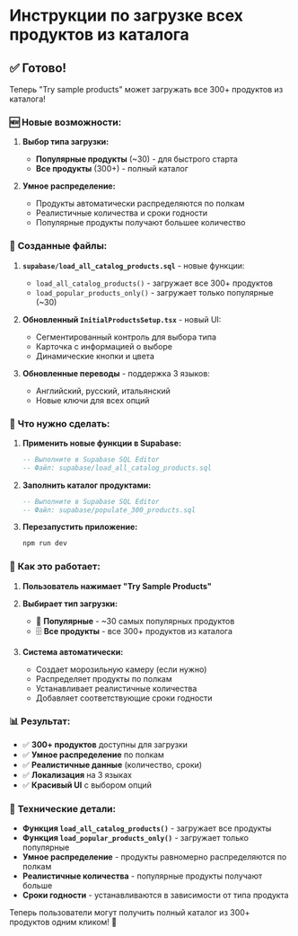 # Инструкции по загрузке всех продуктов из каталога

## ✅ Готово!

Теперь "Try sample products" может загружать все 300+ продуктов из каталога!

### 🆕 **Новые возможности:**

1. **Выбор типа загрузки:**
   - **Популярные продукты** (~30) - для быстрого старта
   - **Все продукты** (300+) - полный каталог

2. **Умное распределение:**
   - Продукты автоматически распределяются по полкам
   - Реалистичные количества и сроки годности
   - Популярные продукты получают большее количество

### 📁 **Созданные файлы:**

1. **`supabase/load_all_catalog_products.sql`** - новые функции:
   - `load_all_catalog_products()` - загружает все 300+ продуктов
   - `load_popular_products_only()` - загружает только популярные (~30)

2. **Обновленный `InitialProductsSetup.tsx`** - новый UI:
   - Сегментированный контроль для выбора типа
   - Карточка с информацией о выборе
   - Динамические кнопки и цвета

3. **Обновленные переводы** - поддержка 3 языков:
   - Английский, русский, итальянский
   - Новые ключи для всех опций

### 🚀 **Что нужно сделать:**

1. **Применить новые функции в Supabase:**

   ```sql
   -- Выполните в Supabase SQL Editor
   -- Файл: supabase/load_all_catalog_products.sql
   ```

2. **Заполнить каталог продуктами:**

   ```sql
   -- Выполните в Supabase SQL Editor
   -- Файл: supabase/populate_300_products.sql
   ```

3. **Перезапустить приложение:**
   ```bash
   npm run dev
   ```

### 🎯 **Как это работает:**

1. **Пользователь нажимает "Try Sample Products"**
2. **Выбирает тип загрузки:**
   - 🌟 **Популярные** - ~30 самых популярных продуктов
   - 🗄️ **Все продукты** - все 300+ продуктов из каталога

3. **Система автоматически:**
   - Создает морозильную камеру (если нужно)
   - Распределяет продукты по полкам
   - Устанавливает реалистичные количества
   - Добавляет соответствующие сроки годности

### 📊 **Результат:**

- ✅ **300+ продуктов** доступны для загрузки
- ✅ **Умное распределение** по полкам
- ✅ **Реалистичные данные** (количество, сроки)
- ✅ **Локализация** на 3 языках
- ✅ **Красивый UI** с выбором опций

### 🔧 **Технические детали:**

- **Функция `load_all_catalog_products()`** - загружает все продукты
- **Функция `load_popular_products_only()`** - загружает только популярные
- **Умное распределение** - продукты равномерно распределяются по полкам
- **Реалистичные количества** - популярные продукты получают больше
- **Сроки годности** - устанавливаются в зависимости от типа продукта

Теперь пользователи могут получить полный каталог из 300+ продуктов одним кликом! 🎉
